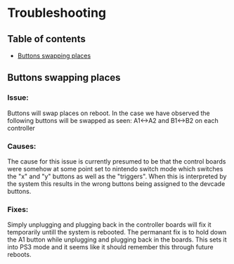 # Troubleshooting

## Table of contents

- [Buttons swapping places](#Buttons-swapping-places)

## Buttons swapping places

### Issue:

Buttons will swap places on reboot. In the case we have observed the following buttons will be swapped as seen: A1<->A2 and B1<->B2 on each controller

### Causes:

The cause for this issue is currently presumed to be that the control boards were somehow at some point set to nintendo switch mode which switches the "x" and "y" buttons as well as the "triggers". When this is interpreted by the system this results in the wrong buttons being assigned to the devcade buttons.

### Fixes:

Simply unplugging and plugging back in the controller boards will fix it temporarily untill the system is rebooted. The permanant fix is to hold down the A1 button while unplugging and plugging back in the boards. This sets it into PS3 mode and it seems like it should remember this through future reboots. 
